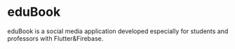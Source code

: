 # eduBook
eduBook is a social media application developed especially for students and professors with Flutter&amp;Firebase.
